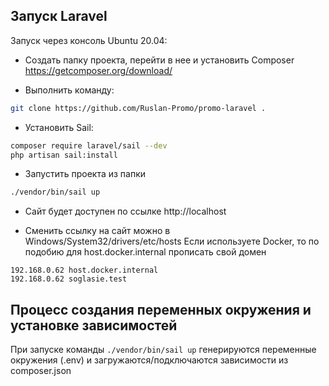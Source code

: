 ## Запуск Laravel
Запуск через консоль Ubuntu 20.04:

- Создать папку проекта, перейти в нее и установить Composer https://getcomposer.org/download/

- Выполнить команду:
```bash
git clone https://github.com/Ruslan-Promo/promo-laravel .
```
- Установить Sail:
```bash
composer require laravel/sail --dev
php artisan sail:install
```

- Запустить проекта из папки 
```bash
./vendor/bin/sail up
```

- Сайт будет доступен по ссылке http://localhost

- Сменить ссылку на сайт можно в Windows/System32/drivers/etc/hosts
Если используете Docker, то по подобию для host.docker.internal прописать свой домен
```
192.168.0.62 host.docker.internal
192.168.0.62 soglasie.test
```
## Процесс создания переменных окружения и установке зависимостей

При запуске команды `./vendor/bin/sail up` генерируются переменные окружения (.env) и загружаются/подключаются зависимости из composer.json
